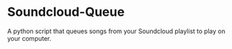 # Soundcloud-Queue
A python script that queues songs from your Soundcloud playlist to play on your computer.
